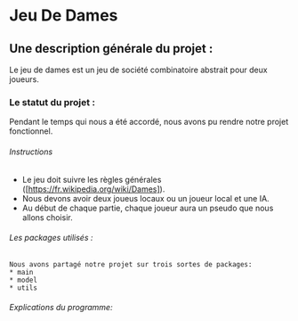 # Jeu De Dames


## Une description générale  du projet :
   Le jeu de dames est un jeu de société combinatoire abstrait pour deux joueurs.

### Le statut du projet :
   Pendant le temps qui nous a été accordé, nous avons pu rendre notre projet fonctionnel.
    

###### Instructions
* Le jeu doit suivre les règles générales ([https://fr.wikipedia.org/wiki/Dames]).
* Nous devons avoir deux joueus locaux ou un joueur local et une IA.
* Au début de chaque partie, chaque joueur aura un pseudo que nous allons choisir.

###### Les packages utilisés : 
    Nous avons partagé notre projet sur trois sortes de packages:
    * main
    * model
    * utils

######  Explications du programme:

   


